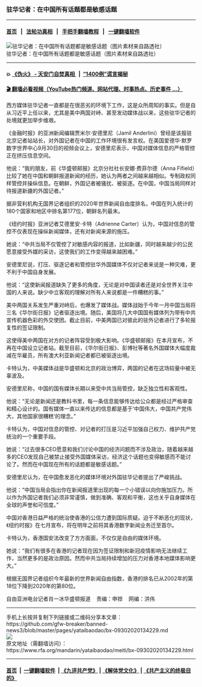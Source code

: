 ### 驻华记者：在中国所有话题都是敏感话题
------------------------

#### [首页](https://github.com/gfw-breaker/banned-news3/blob/master/README.md) &nbsp;&nbsp;|&nbsp;&nbsp; [法轮功真相](https://github.com/begood0513/basic/blob/master/README.md)  &nbsp;&nbsp;|&nbsp;&nbsp; [手把手翻墙教程](https://github.com/gfw-breaker/guides/wiki)  &nbsp;&nbsp;|&nbsp;&nbsp; [一键翻墙软件](https://github.com/gfw-breaker/nogfw/blob/master/README.md)  



<div id="headerimg">
 <img alt="驻华记者：在中国所有话题都是敏感话题（图片素材来自路透社）" src="https://www.rfa.org/mandarin/yataibaodao/meiti/bx-09302020134229.html/bx0930.jpg/image" title="驻华记者：在中国所有话题都是敏感话题（图片素材来自路透社）"/>
 <div id="headerimgcontents">
  <div id="headerimgcaption">
   <span>
    驻华记者：在中国所有话题都是敏感话题（图片素材来自路透社）
   </span>
   <!-- zoomattribute -->
  </div>
  <!-- headerimgcaption -->
 </div>
 <!-- headerimagecontents -->
</div>

<hr/>


#### 💥 [《伪火》 - 天安门自焚真相 ](http://158.247.195.190:10000/videos/blog/weihuo.html)&nbsp; |&nbsp; [“1400例”谎言揭秘  ](http://158.247.195.190:10000/videos/blog/jiexi1400.html)

#### [ 🎬  翻墙必看视频（YouTube热门频道、网站代理、时事热点、历史事件 ...）](https://github.com/gfw-breaker/links/blob/master/banned.md)

<div id="storytext">
 <div>
  <div class="slot_header">
  </div>
 </div>
 <p>
  西方媒体驻华记者一直都是在很恶劣的环境下工作，这是众所周知的事实。但是自从习近平上任以来，尤其是美中两国对峙、甚至发动媒体战以来，这些驻华记者的处境就更加举步维艰。
 </p>
 <p>
  《金融时报》的亚洲新闻编辑贾米尔·安德里尼（Jamil Anderlini）曾经是该报驻北京记者站站长，对外国记者在中国的工作环境很有发言权。在美国爱德华·默罗数字世界中心9月30日的视频会议上，安德里尼表示，中国对媒体信息的严格管控正在挤压信息空间。
 </p>
 <p>
  他说：“我的朋友，前《华盛顿邮报》北京分社社长安娜·费菲尔德（Anna Fifield）比较了她在中国和朝鲜报道新闻的经历，她认为两者之间越来越相似。专制政权同样管控并操纵信息。在朝鲜，外国记者被骚扰、被驱逐。在中国，中国当局同样对待报道新疆的外国记者。”
 </p>
 <p>
 </p>
 <p>
 </p>
 <p>
  据非营利机构无国界记者组织的2020年世界新闻自由度排名，中国在列入统计的180个国家和地区中排名第177位，朝鲜名列最末。
 </p>
 <p>
  《纽约时报》亚洲记者艾德里安·卡特（Adrienne Carter）认为，中国对信息的管控不仅表现在操纵新闻媒体，还有对新闻来源的施压。
 </p>
 <p>
  她说：“中共当局不仅管控了对敏感内容的报道，比如新疆，同时越来越少的公民愿意接受外媒的采访，这使我们的工作变得越来越困难。”
 </p>
 <p>
  安德里尼说，打压、驱逐记者和管控驻华外国媒体不仅对记者来说是一种灾难，更不利于中国自身发展。
 </p>
 <p>
  他说：“这使新闻报道缺失了更多的角度，无论是对中国读者还是对全世界关注中国的人来说。缺少中立客观的理解对所有人来说都是一件糟糕的事。”
 </p>
 <p>
  美中两国关系发生严重对峙后，也爆发了媒体战。媒体战始于今年一月中国当局将三名《华尔街日报》记者驱逐出境。随后，美国将几大中国国有媒体列为带有中共宣传机器色彩的外交使团。截止目前，中美两国已对彼此的驻外记者进行了多轮报复性的签证限制。
 </p>
 <p>
  这使得美中两国在对方的记者阵容受到极大影响。《华盛顿邮报》在本月宣布，不再在中国设立记者站。截至目前，《华尔街日报》、彭博社等著名外国媒体大幅度裁减在华雇员，所有澳大利亚新闻记者都已被驱逐出境。
 </p>
 <p>
  卡特认为，中美媒体战是华盛顿和北京的政治博弈，两国的记者在这场较量中被无辜波及。
 </p>
 <p>
  安德里尼称，中国的国有媒体长期以来受中共当局管控，缺乏独立性和客观性。
 </p>
 <p>
  他说：“无论是新闻还是教科书里，每一条信息能够传达给公众都是经过严格审查和精心设计的。国有媒体一直以来传达的信息都是基于‘中国伟大，中国共产党伟大，其他国家很糟糕’的理念。”
 </p>
 <p>
  卡特认为，中国对信息的管控、对记者的打压是习近平加强自己权力、维护共产党统治的一个重要手段。
 </p>
 <p>
  她说：“过去很多CEO愿意和我们讨论中国的经济问题而不涉及政治，随着越来越多的CEO发现自己被禁止接受外国媒体采访，经济这个话题也变得敏感而不能讨论了。然而在中国现在所有的话题都是敏感话题。”
 </p>
 <p>
  安德里尼认为，在中国愈发恶化的媒体环境对外国驻华记者提出了严峻挑战。
 </p>
 <p>
  他说：“中国当局会指出你在新闻报道里出现的每一个小错误以向你施加压力。所以作为外国记者我们必须非常谨慎，做到准确、客观和平衡，这也关乎自身媒体在全球的声誉和可信度。”
 </p>
 <p>
  中国对香港日益严格的统治使香港的公信力遭到国际质疑。迫于不断恶化的现状，《纽约时报》在七月宣布，将在明年之前将其香港数字新闻业务迁至首尔。
 </p>
 <p>
  卡特认为，香港国安法改变了方方面面，不仅仅是自由的媒体环境。
 </p>
 <p>
  她说：“我们有很多在香港的记者现在因为签证限制和新冠疫情影响无法继续工作，当然更多的是政治原因。然而中共当局持续增加的压力对香港本地媒体影响更大。”
 </p>
 <p>
  根据无国界记者组织今年最新的世界新闻自由指数，香港的排名已从2002年的第18位下降到2020年的第80位。
 </p>
 <p>
 </p>
 <p>
  自由亚洲电台记者肖一冰华盛顿报道    责编：申铧    网编：洪伟
 </p>
</div>

<hr/>
手机上长按并复制下列链接或二维码分享本文章：<br/>
https://github.com/gfw-breaker/banned-news3/blob/master/pages/yataibaodao/bx-09302020134229.md <br/>
<a href='https://github.com/gfw-breaker/banned-news3/blob/master/pages/yataibaodao/bx-09302020134229.md'><img src='https://github.com/gfw-breaker/banned-news3/blob/master/pages/yataibaodao/bx-09302020134229.md.png'/></a> <br/>
原文地址（需翻墙访问）：https://www.rfa.org/mandarin/yataibaodao/meiti/bx-09302020134229.html


------------------------
#### [首页](https://github.com/gfw-breaker/banned-news3/blob/master/README.md) &nbsp;|&nbsp; [一键翻墙软件](https://github.com/gfw-breaker/nogfw/blob/master/README.md) &nbsp;| [《九评共产党》](https://github.com/gfw-breaker/9ping.md/blob/master/README.md#九评之一评共产党是什么) | [《解体党文化》](https://github.com/gfw-breaker/jtdwh.md/blob/master/README.md) | [《共产主义的终极目的》](https://github.com/gfw-breaker/gczydzjmd.md/blob/master/README.md)


<img src='http://gfw-breaker.win/banned-news3/pages/yataibaodao/bx-09302020134229.md' width='0px' height='0px'/>